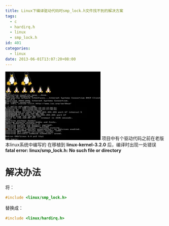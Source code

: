 ```yaml
---
title: Linux下编译驱动代码时smp_lock.h文件找不到的解决方案
tags:
  - c
  - hardirq.h
  - linux
  - smp_lock.h
id: 401
categories:
  - linux
date: 2013-06-01T13:07:20+08:00
---
```


![kernel](/wp-content/uploads/2013/06/linux_kernel.webp#center)
项目中有个驱动代码之前在老版本linux系统中编写的
在移植到 **linux-kernel-3.2.0** 后，编译时出现一处错误 **fatal error: linux/smp_lock.h: No such file or directory**

# 解决办法
将：
```c
#include <linux/smp_lock.h>
```
替换成：
```c
#include <linux/hardirq.h>
```

